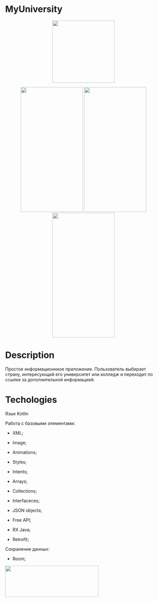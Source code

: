 # MyUniversity

<p align="center">
  <img src="https://i.imgur.com/RSwYauw.png" width="200" height ="200">
</p>

<p align="center">
   <img src="https://i.imgur.com/Dqn9eWd.png" width="200" height ="400">
   <img src="https://i.imgur.com/eYcWVL3.png" width="200" height ="400">
   <img src="https://i.imgur.com/VcboMZx.png" width="200" height ="400">
</p>

# Description

Простое информационнное приложение. Пользователь выбирает
страну, интересующий его университет или колледж и переходит по ссылке 
за дополнительной информацией.

# Techologies

Язык Kotlin

Работа с базовыми элементами:
- XML;
- Image;
- Animations;
- Styles;
- Intents;

- Arrays;
- Collections;
- Interfaceces;

- JSON objects;
- Free API;
- RX Java;
- Retrofit;

Сохранение данных:
- Room;
  
  
[<img src="https://i.imgur.com/xEhOUii.png" width="300" height ="100" >](https://play.google.com/store/apps/details?id=com.myuniversityapp&hl=ru&gl=US)
